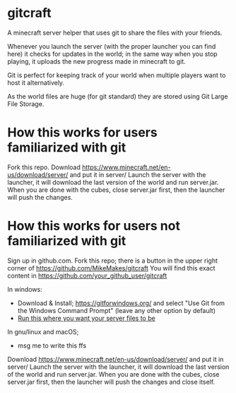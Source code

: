 # gitcraft
A minecraft server helper that uses git to share the files with your friends. 

Whenever you launch the server (with the proper launcher you can find here) it checks for updates in the world; in the same way when you stop playing, it uploads the new progress made in minecraft to git.

Git is perfect for keeping track of your world when multiple players want to host it alternatively.

As the world files are huge (for git standard) they are stored using Git Large File Storage.


# How this works for users familiarized with git
Fork this repo.
Download https://www.minecraft.net/en-us/download/server/ and put it in server/
Launch the server with the launcher, it will download the last version of the world and run server.jar.
When you are done with the cubes, close server.jar first, then the launcher will push the changes.


# How this works for users not familiarized with git
Sign up in github.com.
Fork this repo; there is a button in the upper right corner of https://github.com/MikeMakes/gitcraft
You will find this exact content in https://github.com/your_github_user/gitcraft

In windows:
 * Download & Install; https://gitforwindows.org/ and select "Use Git from the Windows Command Prompt" (leave any other option by default)
  * [Run this where you want your server files to be](../../raw/master/gitcraft/windows_setup.bat)
 
 In gnu/linux and macOS;
  * msg me to write this ffs
  
Download https://www.minecraft.net/en-us/download/server/ and put it in server/
Launch the server with the launcher, it will download the last version of the world and run server.jar.
When you are done with the cubes, close server.jar first, then the launcher will push the changes and close itself.
